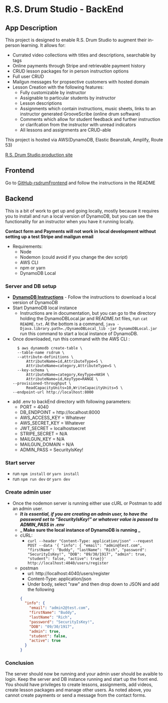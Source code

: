 # R.S. Drum Studio - BackEnd

## App Description

This project is designed to enable R.S. Drum Studio to augment their in-person learning. It allows for:

- Currated video collections with titles and descriptions, searchable by tags
- Online payments through Stripe and retrievable payment history
- CRUD lesson packages for in person instruction options
- Full user CRUD
- Mailgun messages for propsective customers with hosted domain
- Lesson Creation with the following features:
  - Fully customizable by instructor
  - Assignable to particular students by instructor
  - Lesson descriptions
  - Assignments which contain instructions, music sheets, links to an instructor generated GrooveScribe (online drum software)
  - Comments which allow for student feedback and further instruction or clarifcation from the instructor with unread indicators
  - All lessons and assignments are CRUD-able

This project is hosted via AWS(DynamoDB, Elastic Beanstalk, Amplify, Route 53)

[R.S. Drum Studio production site](https://www.rsdrum.com)

## Frontend

Go to [GitHub-rsdrumFrontend](https://github.com/jonnyschult/rsdrumFrontend) and follow the instructions in the README

## Backend

This is a bit of work to get up and going locally, mostly because it requires you to install and run a local version of DynamoDB, but you can see the functionality for an instructor when you have it running locally.

**Contact form and Payments will not work in local development without setting up a test Stripe and mailgun email**

- Requirements:
  - Node
  - Nodemon (could avoid if you change the dev script)
  - AWS CLI
  - npm or yarn
  - DynamoDB Local

### Server and DB setup

- **[DynamoDB Instructions](https://docs.aws.amazon.com/amazondynamodb/latest/developerguide/DynamoDBLocal.html)** - Follow the instructions to download a local version of DynamoDB
- Start DynamoDB local instance
  - Instructions are in documentation, but you can go to the directory holding the DynamoDBLocal.jar and README.txt files, run `cat README.txt`. At the bottom is a command, `java -Djava.library.path=./DynamoDBLocal_lib -jar DynamoDBLocal.jar` run this command to start a local instance of DynamoDB.
- Once downloaded, run this command with the AWS CLI :
  ```console
    $ aws dynamodb create-table \
    --table-name rsdrum \
    --attribute-definitions \
        AttributeName=id,AttributeType=S \
        AttributeName=category,AttributeType=S \
    --key-schema \
        AttributeName=category,KeyType=HASH \
        AttributeName=id,KeyType=RANGE \
  --provisioned-throughput \
        ReadCapacityUnits=10,WriteCapacityUnits=5 \
  --endpoint-url http://localhost:8000
  ```
- add .env to backEnd directory with following parameters:
  - PORT = 4040
  - DB_ENDPOINT = http://localhost:8000
  - AWS_ACCESS_KEY = Whatever
  - AWS_SECRET_KEY = Whatever
  - JWT_SECRET = localhostsecret
  - STRIPE_SECRET = N/A
  - MAILGUN_KEY = N/A
  - MAILGUN_DOMAIN = N/A
  - ADMIN_PASS = SecurityIsKey!

### Start server

- run `npm install` or `yarn install`
- run `npm run dev` or `yarn dev`

### Create admin user

- Once the nodemon server is running either use cURL or Postman to add an admin user.
  - **_It is essential, if you are creating an admin user, to have the password set to "SecurityIsKey!" or whatever value is passed to ADMIN_PASS in .env_**
  - **_ Make sure the local instance of DynamoDB is running _**
  - cURL:
    - `curl --header "Content-Type: application/json" --request POST --data '{ "info": { "email": "admin@test.com", "firstName": "Buddy", "lastName": "Rich", "password": "SecurityIsKey!", "DOB": "09/30/1917", "admin": true, "student": false, "active": true}}' http://localhost:4040/users/register`
  - postman
    - url: http://localhost:4040/users/register
    - Content-Type: application/json
    - Under body, select "raw" and then drop down to JSON and add the following
    ```json
    {
      "info": {
        "email": "admin2@test.com",
        "firstName": "Buddy",
        "lastName": "Rich",
        "password": "SecurityIsKey!",
        "DOB": "09/30/1917",
        "admin": true,
        "student": false,
        "active": true
      }
    }
    ```

### Conclusion

The server should now be running and your admin user should be avaible to login. Keep the server and DB instance running and start up the front end. You should have privileges to create lessons, assignments, add videos, create lesson packages and manage other users. As noted above, you cannot create payments or send a message from the contact forms.

